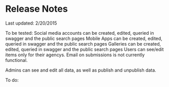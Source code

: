 # Release Notes

Last updated: 2/20/2015


To be tested:
  Social media accounts can be created, edited, queried in swagger and the public search pages
  Mobile Apps can be created, edited, queried in swagger and the public search pages
  Galleries can be created, edited, queried in swagger and the public search pages
  Users can see/edit items only for their agencys.  Email on submissions is not currently functional.
  
  Admins can see and edit all data, as well as publish and unpublish data.

To do: